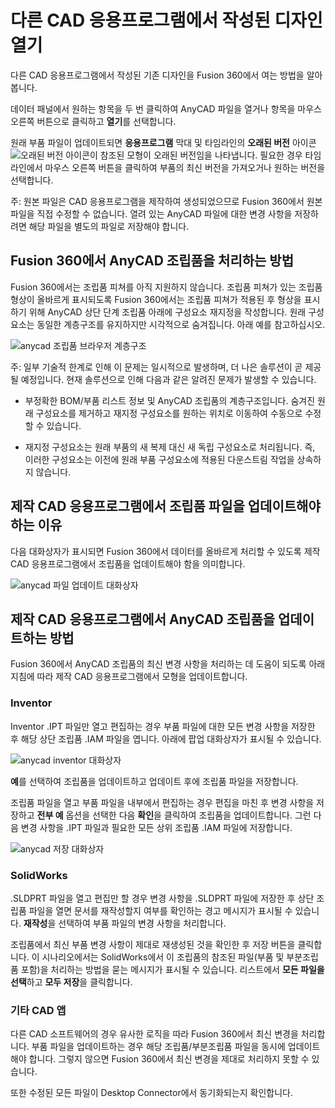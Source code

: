 다른 CAD 응용프로그램에서 작성된 디자인 열기
==========================

다른 CAD 응용프로그램에서 작성된 기존 디자인을 Fusion 360에서 여는 방법을 알아봅니다.

데이터 패널에서 원하는 항목을 두 번 클릭하여 AnyCAD 파일을 열거나 항목을 마우스 오른쪽 버튼으로 클릭하고 **열기**를 선택합니다.

원래 부품 파일이 업데이트되면 **응용프로그램** 막대 및 타임라인의 **오래된 버전** 아이콘 ![오래된 버전 아이콘](https://help.autodesk.com/cloudhelp/KOR/Fusion-Assemble/images/icon/browser/component-out-of-date.png)이 참조된 모형이 오래된 버전임을 나타냅니다. 필요한 경우 타임라인에서 마우스 오른쪽 버튼을 클릭하여 부품의 최신 버전을 가져오거나 원하는 버전을 선택합니다.

주: 원본 파일은 CAD 응용프로그램을 제작하여 생성되었으므로 Fusion 360에서 원본 파일을 직접 수정할 수 없습니다. 열려 있는 AnyCAD 파일에 대한 변경 사항을 저장하려면 해당 파일을 별도의 파일로 저장해야 합니다.

Fusion 360에서 AnyCAD 조립품을 처리하는 방법
--------------------------------

Fusion 360에서는 조립품 피쳐를 아직 지원하지 않습니다. 조립품 피쳐가 있는 조립품 형상이 올바르게 표시되도록 Fusion 360에서는 조립품 피쳐가 적용된 후 형상을 표시하기 위해 AnyCAD 상단 단계 조립품 아래에 구성요소 재지정을 작성합니다. 원래 구성요소는 동일한 계층구조를 유지하지만 시각적으로 숨겨집니다. 아래 예를 참고하십시오.

![anycad 조립품 브라우저 계층구조](https://help.autodesk.com/cloudhelp/KOR/Fusion-Assemble/images/browser/anycad-assemblies-browser-hierarchy.png)

주: 일부 기술적 한계로 인해 이 문제는 일시적으로 발생하며, 더 나은 솔루션이 곧 제공될 예정입니다. 현재 솔루션으로 인해 다음과 같은 알려진 문제가 발생할 수 있습니다.

*   부정확한 BOM/부품 리스트 정보 및 AnyCAD 조립품의 계층구조입니다. 숨겨진 원래 구성요소를 제거하고 재지정 구성요소를 원하는 위치로 이동하여 수동으로 수정할 수 있습니다.
    
*   재지정 구성요소는 원래 부품의 새 복제 대신 새 독립 구성요소로 처리됩니다. 즉, 이러한 구성요소는 이전에 원래 부품 구성요소에 적용된 다운스트림 작업을 상속하지 않습니다.
    

제작 CAD 응용프로그램에서 조립품 파일을 업데이트해야 하는 이유
------------------------------------

다음 대화상자가 표시되면 Fusion 360에서 데이터를 올바르게 처리할 수 있도록 제작 CAD 응용프로그램에서 조립품을 업데이트해야 함을 의미합니다.

![anycad 파일 업데이트 대화상자](https://help.autodesk.com/cloudhelp/KOR/Fusion-Assemble/images/dialog/anycad-update-file-dialog.png)

제작 CAD 응용프로그램에서 AnyCAD 조립품을 업데이트하는 방법
-------------------------------------

Fusion 360에서 AnyCAD 조립품의 최신 변경 사항을 처리하는 데 도움이 되도록 아래 지침에 따라 제작 CAD 응용프로그램에서 모형을 업데이트합니다.

### Inventor

Inventor .IPT 파일만 열고 편집하는 경우 부품 파일에 대한 모든 변경 사항을 저장한 후 해당 상단 조립품 .IAM 파일을 엽니다. 아래에 팝업 대화상자가 표시될 수 있습니다.

![anycad inventor 대화상자](https://help.autodesk.com/cloudhelp/KOR/Fusion-Assemble/images/dialog/anycad-inventor-dialog.png)

**예**를 선택하여 조립품을 업데이트하고 업데이트 후에 조립품 파일을 저장합니다.

조립품 파일을 열고 부품 파일을 내부에서 편집하는 경우 편집을 마친 후 변경 사항을 저장하고 **전부 예** 옵션을 선택한 다음 **확인**을 클릭하여 조립품을 업데이트합니다. 그런 다음 변경 사항을 .IPT 파일과 필요한 모든 상위 조립품 .IAM 파일에 저장합니다.

![anycad 저장 대화상자](https://help.autodesk.com/cloudhelp/KOR/Fusion-Assemble/images/dialog/anycad-save-dialog.png)

### SolidWorks

.SLDPRT 파일을 열고 편집만 할 경우 변경 사항을 .SLDPRT 파일에 저장한 후 상단 조립품 파일을 열면 문서를 재작성할지 여부를 확인하는 경고 메시지가 표시될 수 있습니다. **재작성**을 선택하여 부품 파일의 변경 사항을 처리합니다.

조립품에서 최신 부품 변경 사항이 제대로 재생성된 것을 확인한 후 저장 버튼을 클릭합니다. 이 시나리오에서는 SolidWorks에서 이 조립품의 참조된 파일(부품 및 부분조립품 포함)을 처리하는 방법을 묻는 메시지가 표시될 수 있습니다. 리스트에서 **모든 파일을 선택**하고 **모두 저장**을 클릭합니다.

### 기타 CAD 앱

다른 CAD 소프트웨어의 경우 유사한 로직을 따라 Fusion 360에서 최신 변경을 처리합니다. 부품 파일을 업데이트하는 경우 해당 조립품/부분조립품 파일을 동시에 업데이트해야 합니다. 그렇지 않으면 Fusion 360에서 최신 변경을 제대로 처리하지 못할 수 있습니다.

또한 수정된 모든 파일이 Desktop Connector에서 동기화되는지 확인합니다.